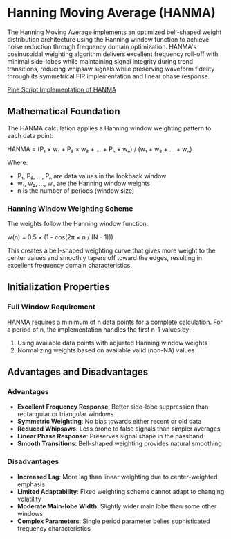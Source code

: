 # Hanning Moving Average (HANMA)

The Hanning Moving Average implements an optimized bell-shaped weight distribution architecture using the Hanning window function to achieve noise reduction through frequency domain optimization. HANMA's cosinusoidal weighting algorithm delivers excellent frequency roll-off with minimal side-lobes while maintaining signal integrity during trend transitions, reducing whipsaw signals while preserving waveform fidelity through its symmetrical FIR implementation and linear phase response.

[Pine Script Implementation of HANMA](https://github.com/mihakralj/pinescript/blob/main/indicators/trends_FIR/hanma.pine)

## Mathematical Foundation

The HANMA calculation applies a Hanning window weighting pattern to each data point:

HANMA = (P₁ × w₁ + P₂ × w₂ + ... + Pₙ × wₙ) / (w₁ + w₂ + ... + wₙ)

Where:

- P₁, P₂, ..., Pₙ are data values in the lookback window
- w₁, w₂, ..., wₙ are the Hanning window weights
- n is the number of periods (window size)

### Hanning Window Weighting Scheme

The weights follow the Hanning window function:

w(n) = 0.5 × (1 - cos(2π × n / (N - 1)))

This creates a bell-shaped weighting curve that gives more weight to the center values and smoothly tapers off toward the edges, resulting in excellent frequency domain characteristics.

## Initialization Properties

### Full Window Requirement

HANMA requires a minimum of n data points for a complete calculation. For a period of n, the implementation handles the first n-1 values by:

1. Using available data points with adjusted Hanning window weights
2. Normalizing weights based on available valid (non-NA) values

## Advantages and Disadvantages

### Advantages

- **Excellent Frequency Response**: Better side-lobe suppression than rectangular or triangular windows
- **Symmetric Weighting**: No bias towards either recent or old data
- **Reduced Whipsaws**: Less prone to false signals than simpler averages
- **Linear Phase Response**: Preserves signal shape in the passband
- **Smooth Transitions**: Bell-shaped weighting provides natural smoothing

### Disadvantages

- **Increased Lag**: More lag than linear weighting due to center-weighted emphasis
- **Limited Adaptability**: Fixed weighting scheme cannot adapt to changing volatility
- **Moderate Main-lobe Width**: Slightly wider main lobe than some other windows
- **Complex Parameters**: Single period parameter belies sophisticated frequency characteristics
